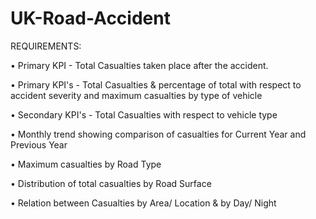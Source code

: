 # UK-Road-Accident
REQUIREMENTS:

•	Primary KPI - Total Casualties taken place after the accident.

•	Primary KPI's - Total Casualties & percentage of total with respect to accident severity and maximum casualties by type of vehicle

•	Secondary KPI's - Total Casualties with respect to vehicle type

•	Monthly trend showing comparison of casualties for Current Year and Previous Year

•	Maximum casualties by Road Type

•	Distribution of total casualties by Road Surface

•	Relation between Casualties by Area/ Location & by Day/ Night
